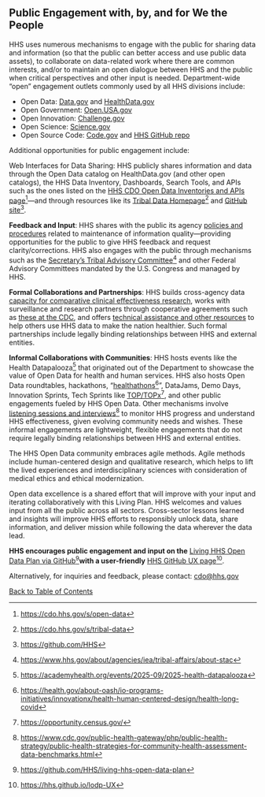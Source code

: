 ## Public Engagement with, by, and for We the People

HHS uses numerous mechanisms to engage with the public for sharing data and information (so that the public can better access and use public data assets), to collaborate on data-related work where there are common interests, and/or to maintain an open dialogue between HHS and the public when critical perspectives and other input is needed. Department-wide “open” engagement outlets commonly used by all HHS divisions include:   

- Open Data: [Data.gov](https://data.gov/) and [HealthData.gov](https://healthdata.gov/)  
- Open Government: [Open.USA.gov](https://www.gsa.gov/governmentwide-initiatives/us-open-government)  
- Open Innovation: [Challenge.gov](https://challenge.gov/)  
- Open Science: [Science.gov](https://www.science.gov/)  
- Open Source Code: [Code.gov](https://code.gov/) and [HHS GitHub repo](https://github.com/HHS)  

Additional opportunities for public engagement include:

Web Interfaces for Data Sharing: HHS publicly shares information and data through the Open Data catalog on HealthData.gov (and other open catalogs), the HHS Data Inventory, Dashboards, Search Tools, and APIs such as the ones listed on the [HHS CDO Open Data Inventories and APIs page](https://cdo.hhs.gov/s/open-data)[^73]—and through resources like its [Tribal Data Homepage](https://cdo.hhs.gov/s/tribal-data)[^74] and [GitHub site](https://github.com/hhs/)[^75].  

[^73]: <https://cdo.hhs.gov/s/open-data>
[^74]: <https://cdo.hhs.gov/s/tribal-data>
[^75]: <https://github.com/HHS>

**Feedback and Input**: HHS shares with the public its agency [policies and procedures](https://aspe.hhs.gov/topics/data/information-quality-guidelines) related to maintenance of information quality—providing opportunities for the public to give HHS feedback and request clarity/corrections. HHS also engages with the public through mechanisms such as the [Secretary’s Tribal Advisory Committee](https://www.hhs.gov/about/agencies/iea/tribal-affairs/about-stac/index.html)[^76] and other Federal Advisory Committees mandated by the U.S. Congress and managed by HHS.  

[^76]: <https://www.hhs.gov/about/agencies/iea/tribal-affairs/about-stac>

**Formal Collaborations and Partnerships**: HHS builds cross-agency data [capacity for comparative clinical effectiveness research](https://aspe.hhs.gov/collaborations-committees-advisory-groups/os-pcortf), works with surveillance and research partners through cooperative agreements such as [these at the CDC](https://www.cdc.gov/public-health-gateway/php/funding/index.html), and offers [technical assistance and other resources](https://www.cms.gov/priorities/health-equity/minority-health/equity-programs/technical-assistance) to help others use HHS data to make the nation healthier. Such formal partnerships include legally binding relationships between HHS and external entities.  

**Informal Collaborations with Communities**: HHS hosts events like the Health Datapalooza[^77] that originated out of the Department to showcase the value of Open Data for health and human services. HHS also hosts Open Data roundtables, hackathons, “[healthathons](https://health.gov/about-oash/io-programs-initiatives/innovationx/health-human-centered-design/health-long-covid)[^78]”, DataJams, Demo Days, Innovation Sprints, Tech Sprints like [TOP/TOPx](https://opportunity.census.gov/)[^79], and other public engagements fueled by HHS Open Data. Other mechanisms involve [listening sessions and interviews](https://www.cdc.gov/public-health-gateway/php/public-health-strategy/public-health-strategies-for-community-health-assessment-data-benchmarks.html)[^80] to monitor HHS progress and understand HHS effectiveness, given evolving community needs and wishes. These informal engagements are lightweight, flexible engagements that do not require legally binding relationships between HHS and external entities.  

[^77]: <https://academyhealth.org/events/2025-09/2025-health-datapalooza>
[^78]: <https://health.gov/about-oash/io-programs-initiatives/innovationx/health-human-centered-design/health-long-covid>
[^79]: <https://opportunity.census.gov/>
[^80]: <https://www.cdc.gov/public-health-gateway/php/public-health-strategy/public-health-strategies-for-community-health-assessment-data-benchmarks.html>

The HHS Open Data community embraces agile methods. Agile methods include human-centered design and qualitative research, which helps to lift the lived experiences and interdisciplinary sciences with consideration of medical ethics and ethical modernization.  

Open data excellence is a shared effort that will improve with your input and iterating collaboratively with this Living Plan. HHS welcomes and values input from all the public across all sectors. Cross-sector lessons learned and insights will improve HHS efforts to responsibly unlock data, share information, and deliver mission while following the data wherever the data lead.  

**HHS encourages public engagement and input on the** [Living HHS Open Data Plan via GitHub](https://github.com/HHS/living-hhs-open-data-plan)[^81]**with a user-friendly** [HHS GitHub UX page](https://hhs.github.io/lodp-UX)[^82].  

[^81]: <https://github.com/HHS/living-hhs-open-data-plan>
[^82]: <https://hhs.github.io/lodp-UX>

Alternatively, for inquiries and feedback, please contact: [cdo@hhs.gov](mailto:cdo@hhs.gov)

[Back to Table of Contents](#table-of-contents)
